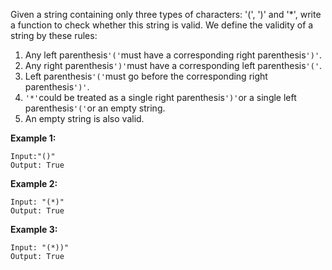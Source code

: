 Given a string containing only three types of characters: '\(', '\)' and '\*', write a function to check whether this string is valid. We define the validity of a string by these rules:

1. Any left parenthesis`'('`must have a corresponding right parenthesis`')'`.
2. Any right parenthesis`')'`must have a corresponding left parenthesis`'('`.
3. Left parenthesis`'('`must go before the corresponding right parenthesis`')'`.
4. `'*'`could be treated as a single right parenthesis`')'`or a single left parenthesis`'('`or an empty string.
5. An empty string is also valid.

**Example 1:**

```
Input:"()"
Output: True
```

**Example 2:**

```
Input: "(*)"
Output: True
```

**Example 3:**

```
Input: "(*))"
Output: True
```



  


